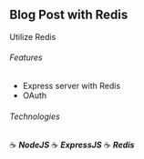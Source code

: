 ## Blog Post with Redis

Utilize Redis

###### Features

- Express server with Redis
- OAuth

###### Technologies

:coffee: **_NodeJS_**
:coffee: **_ExpressJS_**
:coffee: **_Redis_**
